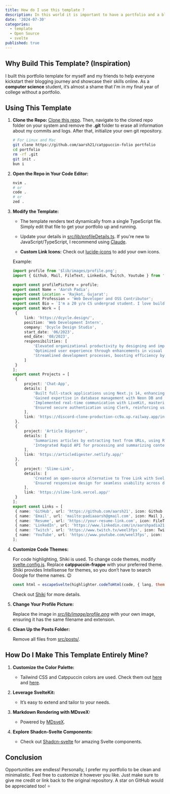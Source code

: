 ```yaml
---
title: How do I use this template ?
description: In this world it is important to have a portfolio and a blog whether you're student , working employee or retired superhuman.
date: '2024-07-30'
categories:
  - template
  - Open Source
  - svelte
published: true
---
```


## Why Build This Template? **(Inspiration)**

I built this portfolio template for myself and my friends to help everyone kickstart their blogging journey and showcase their skills online. As a **computer science** student, it’s almost a shame that I'm in my final year of college without a portfolio.

## Using This Template

1. **Clone the Repo:**
   [Clone this repo](https://github.com/aarsh21/aarsh-xyz). Then, navigate to the cloned repo folder on your system and remove the **.git** folder to erase all information about my commits and logs. After that, initialize your own git repository.

   ```bash
   # For Linux and Mac
   git clone https://github.com/aarsh21/catppuccin-folio portfolio
   cd portfolio
   rm -rf .git
   git init .
   bun i
   ```

2. **Open the Repo in Your Code Editor:**

   ```bash
   nvim .
   # or
   code .
   # or
   zed .
   ```

3. **Modify the Template:**

   - The template renders text dynamically from a single TypeScript file. Simply edit that file to get your portfolio up and running.

   - Update your details in [src/lib/profileDetails.ts](https://github.com/aarsh21/catppuccin-folio/blob/main/src/lib/profileDetails.ts). If you're new to JavaScript/TypeScript, I recommend using [Claude](https://claude.ai/new).

   - **Custom Link Icons:** Check out [lucide-icons](https://lucide.dev/) to add your own icons.

   Example:

   ```typescript
   import profile from '$lib/images/profile.png';
   import { Github, Mail, FileText, Linkedin, Twitch, Youtube } from 'lucide-svelte';

   export const profilePicture = profile;
   export const Name = 'Aarsh Padia';
   export const Location = 'Rajkot, Gujarat';
   export const Profession = 'Web Developer and OSS Contributor';
   export const Bio = `I'm a 20 y/o CS undergrad student. I love building things, playing games, and ricing my Arch Linux. Web development is my passion, and I live on the terminal. When I'm not coding, I'm probably losing my mind in Valorant or watching anime.`;
   export const Work = [
   	{
   		link: 'https://dcycle.design/',
   		position: 'Web Development Intern',
   		company: 'Dcycle Design Studio',
   		start_date: '06/2023',
   		end_date: '08/2023',
   		responsibilities: [
   			'Elevated organizational productivity by designing and implementing HTML/CSS templates for webpages.',
   			'Optimized user experience through enhancements in visual appeal and functionality.',
   			'Streamlined development processes, boosting efficiency by 50% for the design team.'
   		]
   	}
   ];
   export const Projects = [
   	{
   		project: 'Chat-App',
   		details: [
   			'Built full-stack applications using Next.js 14, enhancing server-side rendering and front-end development.',
   			'Gained expertise in database management with Neon DB and Prisma, handling complex queries efficiently.',
   			'Implemented real-time communication with LiveKit, mastering socket connections and data synchronization.',
   			'Ensured secure authentication using Clerk, reinforcing user identity management and app security.'
   		],
   		link: 'https://discord-clone-production-cc9a.up.railway.app/invite/e8e71148-aba9-42d2-99d5-8ab8c28acdc9'
   	},
   	{
   		project: 'Article Digester',
   		details: [
   			'Summarizes articles by extracting text from URLs, using Redux Toolkit, Vite with React, and Tailwind CSS.',
   			'Integrated Rapid API for processing and summarizing content, showcasing API integration skills.'
   		],
   		link: 'https://articledigester.netlify.app/'
   	},
   	{
   		project: 'Slime-Link',
   		details: [
   			'Created an open-source alternative to Tree Link with Svelte and Firebase for dynamic interfaces.',
   			'Ensured responsive design for seamless usability across devices.'
   		],
   		link: 'https://slime-link.vercel.app/'
   	}
   ];
   export const Links = [
   	{ name: 'GitHub', url: 'https://github.com/aarsh21', icon: Github },
   	{ name: 'Email', url: 'mailto:padiaaarsh@gmail.com', icon: Mail },
   	{ name: 'Resume', url: 'https://your-resume-link.com', icon: FileText },
   	{ name: 'LinkedIn', url: 'https://www.linkedin.com/in/aarshpadia21/', icon: Linkedin },
   	{ name: 'Twitch', url: 'https://www.twitch.tv/weel3fps', icon: Twitch },
   	{ name: 'YouTube', url: 'https://www.youtube.com/weel3fps', icon: Youtube }
   ];
   ```

4. **Customize Code Themes:**

   For code highlighting, Shiki is used. To change code themes, modify [svelte.config.js](https://github.com/aarsh21/catppuccin-folio/blob/main/svelte.config.js). Replace **catppuccin-frappe** with your preferred theme. Shiki provides Intellisense for themes, so you don’t have to search Google for theme names. 😉

   ```javascript
   const html = escapeSvelte(highlighter.codeToHtml(code, { lang, theme: 'catppuccin-frappe' }));
   ```

   Check out [Shiki](https://shiki.style/) for more details.

5. **Change Your Profile Picture:**

   Replace the image in [_src/lib/image/profile.png_](https://github.com/aarsh21/catppuccin-folio/blob/main/src/lib/images/profile.png) with your own image, ensuring it has the same filename and extension.

6. **Clean Up the Posts Folder:**

   Remove all files from [src/posts/](https://github.com/aarsh21/catppuccin-folio/tree/main/src/posts).

## How Do I Make This Template Entirely Mine?

1. **Customize the Color Palette:**

   - Tailwind CSS and Catppuccin colors are used. Check them out [here](https://tailwindcss.com/) and [here](https://github.com/catppuccin/catppuccin).

2. **Leverage SvelteKit:**

   - It’s easy to extend and tailor to your needs.

3. **Markdown Rendering with MDsveX:**

   - Powered by [MDsveX](https://github.com/pngwn/MDsveX).

4. **Explore Shadcn-Svelte Components:**
   - Check out [Shadcn-svelte](https://www.shadcn-svelte.com/) for amazing Svelte components.

## Conclusion

Opportunities are endless! Personally, I prefer my portfolio to be clean and minimalistic. Feel free to customize it however you like. Just make sure to give me credit or link back to the original repository. A star on GitHub would be appreciated too! ⭐️
